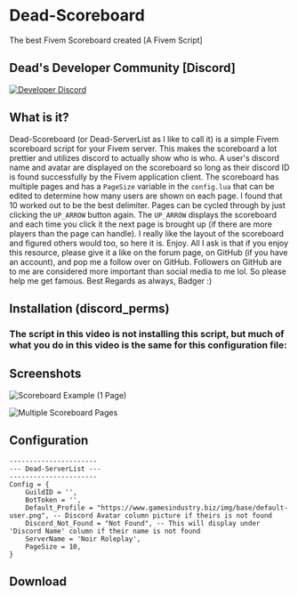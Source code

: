 # Dead-Scoreboard
The best Fivem Scoreboard created [A Fivem Script]

## Dead's Developer Community [Discord]
[![Developer Discord]()]()

## What is it?

Dead-Scoreboard (or Dead-ServerList as I like to call it) is a simple Fivem scoreboard script for your Fivem server. This makes the scoreboard a lot prettier and utilizes discord to actually show who is who. A user's discord name and avatar are displayed on the scoreboard so long as their discord ID is found successfully by the Fivem application client. The scoreboard has multiple pages and has a `PageSize` variable in the `config.lua` that can be edited to determine how many users are shown on each page. I found that 10 worked out to be the best delimiter. Pages can be cycled through by just clicking the `UP_ARROW` button again. The `UP_ARROW` displays the scoreboard and each time you click it the next page is brought up (if there are more players than the page can handle). I really like the layout of the scoreboard and figured others would too, so here it is. Enjoy. All I ask is that if you enjoy this resource, please give it a like on the forum page, on GitHub (if you have an account), and pop me a follow over on GitHub. Followers on GitHub are to me are considered more important than social media to me lol. So please help me get famous. Best Regards as always, Badger :)

## Installation (discord_perms)

### The script in this video is not installing this script, but much of what you do in this video is the same for this configuration file:



## Screenshots

![Scoreboard Example (1 Page)](https://i.gyazo.com/70c30e8d777daf527626672024131c4e.png)

![Multiple Scoreboard Pages](https://i.gyazo.com/21066d5a999e768b7ea2080065851a10.gif)

## Configuration

```
----------------------
--- Dead-ServerList ---
----------------------
Config = {
	GuildID = '',
	BotToken = '',
	Default_Profile = "https://www.gamesindustry.biz/img/base/default-user.png", -- Discord Avatar column picture if theirs is not found 
	Discord_Not_Found = "Not Found", -- This will display under 'Discord Name' column if their name is not found 
	ServerName = 'Noir Roleplay',
	PageSize = 10,
}
```

## Download

